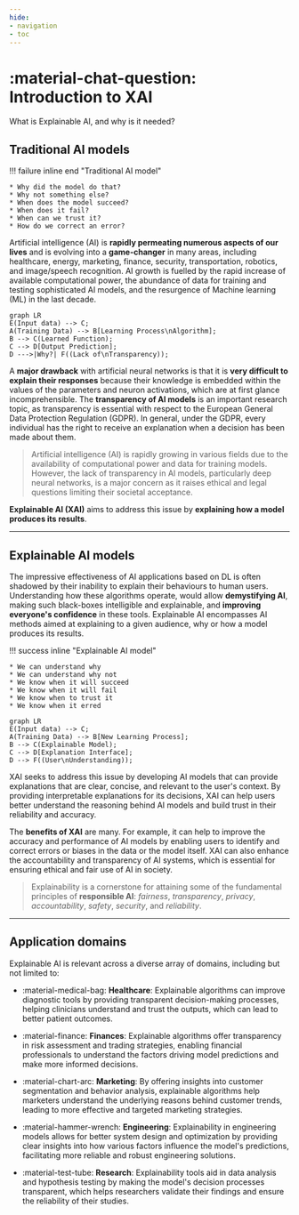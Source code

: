 ```yaml
---
hide:
- navigation
- toc
---
```


# :material-chat-question: Introduction to XAI

What is Explainable AI, and why is it needed?

## Traditional AI models

!!! failure inline end "Traditional AI model"

    * Why did the model do that?
    * Why not something else?
    * When does the model succeed?
    * When does it fail?
    * When can we trust it?
    * How do we correct an error?

Artificial intelligence (AI) is **rapidly permeating numerous aspects of our lives** and is evolving into a
**game-changer** in many areas, including healthcare, energy, marketing, finance, security,
transportation, robotics, and image/speech recognition. AI growth is fuelled by the rapid increase of
available computational power, the abundance of data for training and testing sophisticated AI
models, and the resurgence of Machine learning (ML) in the last decade.


```mermaid
graph LR
E(Input data) --> C;
A(Training Data) --> B[Learning Process\nAlgorithm];
B --> C(Learned Function);
C --> D[Output Prediction];
D --->|Why?| F((Lack of\nTransparency));
```

A **major drawback** with artificial neural networks is that it is **very difficult to explain their responses**
because their knowledge is embedded within the values of the parameters and neuron activations,
which are at first glance incomprehensible. The **transparency of AI models** is an important research
topic, as transparency is essential with respect to the European General Data Protection Regulation
(GDPR). In general, under the GDPR, every individual has the right to receive an explanation when
a decision has been made about them.

> Artificial intelligence (AI) is rapidly growing in various fields due to the availability
of computational power and data for training models. However, the lack of transparency in
AI models, particularly deep neural networks, is a major concern as it raises ethical and legal questions
limiting their societal acceptance.

**Explainable AI (XAI)** aims to address this issue by **explaining how a model produces its
results**.

***

## Explainable AI models

The impressive
effectiveness of AI applications based on DL is often shadowed by their inability to explain their behaviours to human users.
Understanding how these algorithms operate, would allow **demystifying AI**, making such black-boxes
intelligible and explainable, and **improving everyone's confidence** in these tools. Explainable AI
encompasses AI methods aimed at explaining to a given audience, why or how a model produces
its results.

!!! success inline "Explainable AI model"

    * We can understand why
    * We can understand why not
    * We know when it will succeed
    * We know when it will fail
    * We know when to trust it
    * We know when it erred


```mermaid
graph LR
E(Input data) --> C;
A(Training Data) --> B[New Learning Process];
B --> C(Explainable Model);
C --> D[Explanation Interface];
D --> F((User\nUnderstanding));
```

XAI seeks to address this issue by developing AI models that can provide explanations that are clear, concise, and relevant to the user's context. By providing interpretable explanations for its decisions, XAI can help users better understand the reasoning behind AI models and build trust in their reliability and accuracy.

The **benefits of XAI** are many. For example, it can help to improve the accuracy and performance of
AI models by enabling users to identify and correct errors or biases in the data or the model itself.
XAI can also enhance the accountability and transparency of AI systems, which is essential for ensuring
ethical and fair use of AI in society.

> Explainability is a cornerstone for attaining some of the fundamental principles of **responsible AI**:
*fairness*, *transparency*, *privacy*, *accountability*, *safety*, *security*, and *reliability*.

---

## Application domains

Explainable AI is relevant across a diverse array of domains, including but not limited to:

- :material-medical-bag: **Healthcare**: Explainable algorithms can improve diagnostic tools by providing transparent decision-making processes, helping clinicians understand and trust the outputs, which can lead to better patient outcomes.

- :material-finance: **Finances**: Explainable algorithms offer transparency in risk assessment and trading strategies, enabling financial professionals to understand the factors driving model predictions and make more informed decisions.

- :material-chart-arc: **Marketing**: By offering insights into customer segmentation and behavior analysis, explainable algorithms help marketers understand the underlying reasons behind customer trends, leading to more effective and targeted marketing strategies.

- :material-hammer-wrench: **Engineering**: Explainability in engineering models allows for better system design and optimization by providing clear insights into how various factors influence the model's predictions, facilitating more reliable and robust engineering solutions.

- :material-test-tube: **Research**: Explainability tools aid in data analysis and hypothesis testing by making the model's decision processes transparent, which helps researchers validate their findings and ensure the reliability of their studies.
